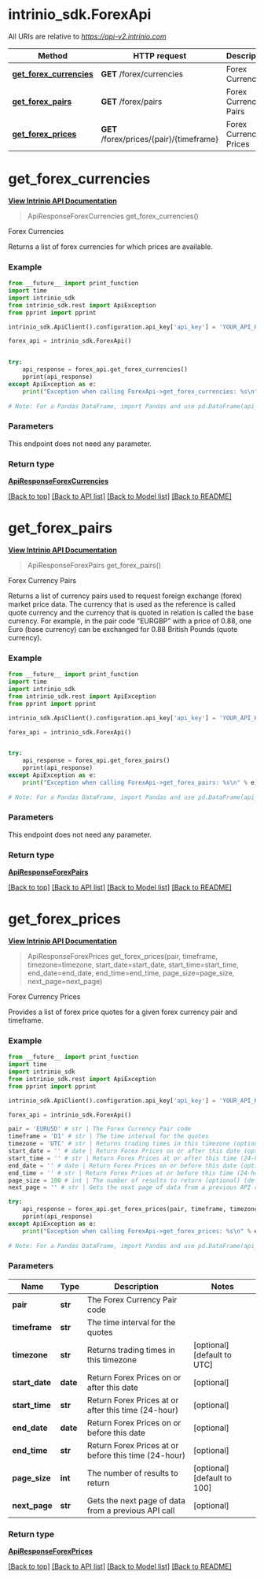 # intrinio_sdk.ForexApi

All URIs are relative to *https://api-v2.intrinio.com*

Method | HTTP request | Description
------------- | ------------- | -------------
[**get_forex_currencies**](ForexApi.md#get_forex_currencies) | **GET** /forex/currencies | Forex Currencies
[**get_forex_pairs**](ForexApi.md#get_forex_pairs) | **GET** /forex/pairs | Forex Currency Pairs
[**get_forex_prices**](ForexApi.md#get_forex_prices) | **GET** /forex/prices/{pair}/{timeframe} | Forex Currency Prices



[//]: # (START_OPERTATION)

[//]: # (ENDPOINT:/forex/currencies)

[//]: # (DOC_LINK:ForexApi.md#get_forex_currencies)

# **get_forex_currencies**

[**View Intrinio API Documentation**](https://docs.intrinio.com/documentation/api_v2/get_forex_currencies_v2)

> ApiResponseForexCurrencies get_forex_currencies()

Forex Currencies

Returns a list of forex currencies for which prices are available.

### Example
[//]: # (START_CODE_EXAMPLE)

```python
from __future__ import print_function
import time
import intrinio_sdk
from intrinio_sdk.rest import ApiException
from pprint import pprint

intrinio_sdk.ApiClient().configuration.api_key['api_key'] = 'YOUR_API_KEY'

forex_api = intrinio_sdk.ForexApi()


try:
    api_response = forex_api.get_forex_currencies()
    pprint(api_response)
except ApiException as e:
    print("Exception when calling ForexApi->get_forex_currencies: %s\n" % e)
    
# Note: For a Pandas DataFrame, import Pandas and use pd.DataFrame(api_response.property_name_dict) 
```
[//]: # (END_CODE_EXAMPLE)

### Parameters
This endpoint does not need any parameter.

### Return type

[**ApiResponseForexCurrencies**](ApiResponseForexCurrencies.md)

[[Back to top]](#) [[Back to API list]](../README.md#documentation-for-api-endpoints) [[Back to Model list]](../README.md#documentation-for-models) [[Back to README]](../README.md)

[//]: # (END_OPERATION)


[//]: # (START_OPERTATION)

[//]: # (ENDPOINT:/forex/pairs)

[//]: # (DOC_LINK:ForexApi.md#get_forex_pairs)

# **get_forex_pairs**

[**View Intrinio API Documentation**](https://docs.intrinio.com/documentation/api_v2/get_forex_pairs_v2)

> ApiResponseForexPairs get_forex_pairs()

Forex Currency Pairs

Returns a list of currency pairs used to request foreign exchange (forex) market price data. The currency that is used as the reference is called quote currency and the currency that is quoted in relation is called the base currency. For example, in the pair code “EURGBP” with a price of 0.88, one Euro (base currency) can be exchanged for 0.88 British Pounds (quote currency).

### Example
[//]: # (START_CODE_EXAMPLE)

```python
from __future__ import print_function
import time
import intrinio_sdk
from intrinio_sdk.rest import ApiException
from pprint import pprint

intrinio_sdk.ApiClient().configuration.api_key['api_key'] = 'YOUR_API_KEY'

forex_api = intrinio_sdk.ForexApi()


try:
    api_response = forex_api.get_forex_pairs()
    pprint(api_response)
except ApiException as e:
    print("Exception when calling ForexApi->get_forex_pairs: %s\n" % e)
    
# Note: For a Pandas DataFrame, import Pandas and use pd.DataFrame(api_response.property_name_dict) 
```
[//]: # (END_CODE_EXAMPLE)

### Parameters
This endpoint does not need any parameter.

### Return type

[**ApiResponseForexPairs**](ApiResponseForexPairs.md)

[[Back to top]](#) [[Back to API list]](../README.md#documentation-for-api-endpoints) [[Back to Model list]](../README.md#documentation-for-models) [[Back to README]](../README.md)

[//]: # (END_OPERATION)


[//]: # (START_OPERTATION)

[//]: # (ENDPOINT:/forex/prices/{pair}/{timeframe})

[//]: # (DOC_LINK:ForexApi.md#get_forex_prices)

# **get_forex_prices**

[**View Intrinio API Documentation**](https://docs.intrinio.com/documentation/api_v2/get_forex_prices_v2)

> ApiResponseForexPrices get_forex_prices(pair, timeframe, timezone=timezone, start_date=start_date, start_time=start_time, end_date=end_date, end_time=end_time, page_size=page_size, next_page=next_page)

Forex Currency Prices

Provides a list of forex price quotes for a given forex currency pair and timeframe.

### Example
[//]: # (START_CODE_EXAMPLE)

```python
from __future__ import print_function
import time
import intrinio_sdk
from intrinio_sdk.rest import ApiException
from pprint import pprint

intrinio_sdk.ApiClient().configuration.api_key['api_key'] = 'YOUR_API_KEY'

forex_api = intrinio_sdk.ForexApi()

pair = 'EURUSD' # str | The Forex Currency Pair code
timeframe = 'D1' # str | The time interval for the quotes
timezone = 'UTC' # str | Returns trading times in this timezone (optional) (default to UTC)
start_date = '' # date | Return Forex Prices on or after this date (optional)
start_time = '' # str | Return Forex Prices at or after this time (24-hour) (optional)
end_date = '' # date | Return Forex Prices on or before this date (optional)
end_time = '' # str | Return Forex Prices at or before this time (24-hour) (optional)
page_size = 100 # int | The number of results to return (optional) (default to 100)
next_page = '' # str | Gets the next page of data from a previous API call (optional)

try:
    api_response = forex_api.get_forex_prices(pair, timeframe, timezone=timezone, start_date=start_date, start_time=start_time, end_date=end_date, end_time=end_time, page_size=page_size, next_page=next_page)
    pprint(api_response)
except ApiException as e:
    print("Exception when calling ForexApi->get_forex_prices: %s\n" % e)
    
# Note: For a Pandas DataFrame, import Pandas and use pd.DataFrame(api_response.property_name_dict) 
```
[//]: # (END_CODE_EXAMPLE)

### Parameters

Name | Type | Description  | Notes
------------- | ------------- | ------------- | -------------
 **pair** | **str**| The Forex Currency Pair code | 
 **timeframe** | **str**| The time interval for the quotes | 
 **timezone** | **str**| Returns trading times in this timezone | [optional] [default to UTC]
 **start_date** | **date**| Return Forex Prices on or after this date | [optional] 
 **start_time** | **str**| Return Forex Prices at or after this time (24-hour) | [optional] 
 **end_date** | **date**| Return Forex Prices on or before this date | [optional] 
 **end_time** | **str**| Return Forex Prices at or before this time (24-hour) | [optional] 
 **page_size** | **int**| The number of results to return | [optional] [default to 100]
 **next_page** | **str**| Gets the next page of data from a previous API call | [optional] 

### Return type

[**ApiResponseForexPrices**](ApiResponseForexPrices.md)

[[Back to top]](#) [[Back to API list]](../README.md#documentation-for-api-endpoints) [[Back to Model list]](../README.md#documentation-for-models) [[Back to README]](../README.md)

[//]: # (END_OPERATION)

